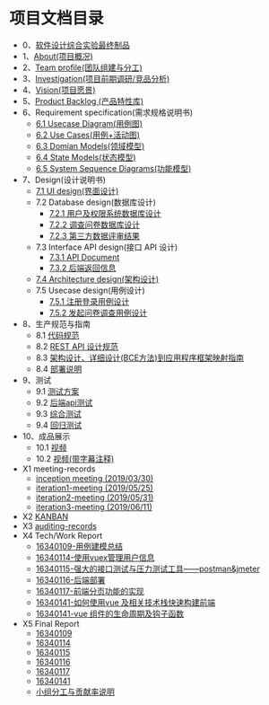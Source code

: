# 项目文档目录

* 0、[软件设计综合实验最终制品](00-software-design-project)
* 1、[About(项目概况)](01-about)
* 2、[Team profile(团队组建与分工)](02-team-profile)
* 3、[Investigation(项目前期调研/竞品分析)](03-invest)
* 4、[Vision(项目愿景)](04-vision)
* 5、[Product Backlog (产品特性库)](05-backlog)
* 6、Requirement specification(需求规格说明书)
  * [6.1 Usecase Diagram(用例图)](06-01-Use-Cases-Diagram)
  * [6.2 Use Cases(用例+活动图)](06-02-Use-Cases-And-Activity-Diagram)
  * [6.3 Domian Models(领域模型)](06-03-Domain-Model-Diagram)
  * [6.4 State Models(状态模型)](06-04-State-Model-Diagram)
  * [6.5 System Sequence Diagrams(功能模型)](06-05-System-Sequence-Diagrams)
* 7、Design(设计说明书)
  * [7.1 UI design(界面设计)](07-01-UI-design)
  * 7.2 Database design(数据库设计)
    * [7.2.1 用户及权限系统数据库设计 ](07-02-Database-design)
    * [7.2.2 调查问卷数据库设计 ](ER/er.png)
    * [7.2.3 第三方数据评审结果 ](https://github.com/code-flows-in-you/Dashboard/issues)
  * 7.3 Interface API design(接口 API 设计)
    * [7.3.1 API Document](https://code-flows-in-you.github.io/API-document/)
    * [7.3.2 后端返回信息](07-03-server-res)
  * [7.4 Architecture design(架构设计)](07-04-Architecture-design)
  * 7.5 Usecase design(用例设计)
    * [7.5.1 注册登录用例设计](07-05-01-Register-Login-Design)
    * [7.5.2 发起问卷调查用例设计](07-05-02-Questionnaire-Create-Design)
* 8、生产规范与指南
  * 8.1 [代码规范](08-01-coding-standard)
  * 8.2 [REST API 设计规范](08-02-RESTful-api-design-standard)
  * 8.3 [架构设计、详细设计(BCE方法)到应用程序框架映射指南](08-03-relationship-between-ECB-framework-directory-design-logic-archit)
  * 8.4 [部署说明](08-04-Deployment-instructions)
* 9、测试
  * 9.1 [测试方案](09-01-Testing-plan)
  * 9.2 [后端api测试](09-02-Backend-Api-Testing)
  * 9.3 [综合测试](09-03-Integrated-Testing)
  * 9.4 [回归测试](09-04-regress-Testing)
* 10、成品展示
  * 10.1 [视频](https://www.bilibili.com/video/av57230829/)
  * 10.2 [视频(带字幕注释)](https://www.bilibili.com/video/av57281977)
* X1 meeting-records
  * [inception meeting (2019/03/30)](X1-inception-meeting)
  * [iteration1-meeting (2019/05/25)](X1-iteration1-meeting)
  * [iteration2-meeting (2019/05/31)](X1-iteration2-meeting)
  * [iteration3-meeting (2019/06/11)](X1-iteration3-meeting)
* X2 [KANBAN](https://github.com/orgs/code-flows-in-you/projects)
* X3 [auditing-records](X3-auditing)
* X4 Tech/Work Report
  * [16340109-用例建模总结](https://xungerrrr.com/2019/06/30/%E7%94%A8%E4%BE%8B%E5%BB%BA%E6%A8%A1%E6%80%BB%E7%BB%93/)
  * [16340114-使用vuex管理用户信息](https://illidan27.github.io/2019/06/30/%E4%BD%BF%E7%94%A8vuex%E7%AE%A1%E7%90%86%E7%94%A8%E6%88%B7%E4%BF%A1%E6%81%AF/)
  * [16340115-强大的接口测试与压力测试工具——postman&jmeter](https://blog.csdn.net/diceroller/article/details/93768974)
  * [16340116-后端部署](https://alicizations.github.io/2019/05/07/Nginx-uwsgi-Django%E9%83%A8%E7%BD%B2/)
  * [16340117-前端分页功能的实现](https://zhulinyin.github.io/2019/06/26/%E4%BD%BF%E7%94%A8el-pagination%E5%AE%9E%E7%8E%B0%E5%88%86%E9%A1%B5/)
  * [16340141-如何使用vue 及相关技术栈快速构建前端](https://yuuoniy.github.io/2019/06/29/vue-learning/)
  * [16340141-vue 组件的生命周期及钩子函数](https://yuuoniy.github.io/2019/06/30/vue-lifecycle/)
* X5 Final Report
  * [16340109](FinalReport/16340109)
  * [16340114](FinalReport/16340114)
  * [16340115](FinalReport/16340115)
  * [16340116](https://alicizations.github.io/2019/06/26/%E7%B3%BB%E5%88%86%E9%A1%B9%E7%9B%AE%E4%B8%AA%E4%BA%BA%E6%8A%A5%E5%91%8A/)
  * [16340117](https://zhulinyin.github.io/2019/06/26/16340117-zhulinyin/)
  * [16340141](<https://yuuoniy.github.io/2019/06/29/swasd-final-report/>)
  * [小组分工与贡献率说明](cooperation.md)

